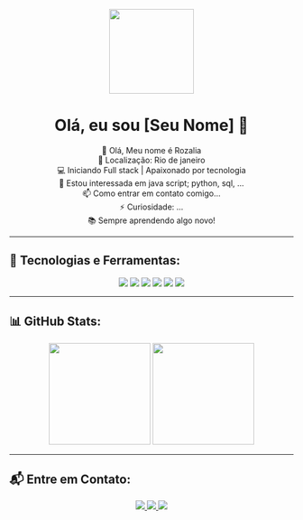 
<!-- Adiciona a foto do perfil -->
<p align="center">
  <img src="https://drive.google.com/file/d/1kJXAARw018Oq_0wNxXbWJS-ntDSyxNnJ/view?usp=sharing" width="150px">
</p>

<h1 align="center">Olá, eu sou [Seu Nome] 👋</h1>

<p align="center">
👋 Olá, Meu nome é Rozalia <br>
📍 Localização: Rio de janeiro <br>
💻 Iniciando Full stack | Apaixonado por tecnologia  <br>
👀 Estou interessada em java script; python, sql, ...<br>
📫 Como entrar em contato comigo...<br>
⚡ Curiosidade: ...<br>
📚 Sempre aprendendo algo novo!  
</p>

---

## 🚀 Tecnologias e Ferramentas:
<div align="center">
  <img src="https://img.shields.io/badge/HTML5-000?style=for-the-badge&logo=html5&logoColor=E34F26">
  <img src="https://img.shields.io/badge/CSS3-000?style=for-the-badge&logo=css3&logoColor=1572B6">
  <img src="https://img.shields.io/badge/JavaScript-000?style=for-the-badge&logo=javascript&logoColor=F7DF1E">
  <img src="https://img.shields.io/badge/React-000?style=for-the-badge&logo=react&logoColor=61DAFB">
  <img src="https://img.shields.io/badge/Node.js-000?style=for-the-badge&logo=node.js&logoColor=339933">
  <img src="https://img.shields.io/badge/MySQL-000?style=for-the-badge&logo=mysql&logoColor=4479A1">
</div>

---

## 📊 GitHub Stats:
<div align="center">
  <img height="180em" src="https://github-readme-stats.vercel.app/api?username=SEU_USUARIO&show_icons=true&theme=dark&count_private=true">
  <img height="180em" src="https://github-readme-stats.vercel.app/api/top-langs/?username=SEU_USUARIO&layout=compact&langs_count=6&theme=dark">
</div>

---

## 📬 Entre em Contato:
<p align="center">
  <a href="https://linkedin.com/in/SEU_PERFIL">
    <img src="https://img.shields.io/badge/LinkedIn-000?style=for-the-badge&logo=linkedin&logoColor=0A66C2">
  </a>
  <a href="https://twitter.com/SEU_TWITTER">
    <img src="https://img.shields.io/badge/Twitter-000?style=for-the-badge&logo=twitter&logoColor=1DA1F2">
  </a>
  <a href="https://SEU-SITE.com">
    <img src="https://img.shields.io/badge/Portfólio-000?style=for-the-badge&logo=web">
  </a>
</p>


